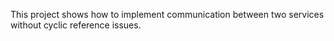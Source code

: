 This project shows how to implement communication between two services without cyclic reference issues.